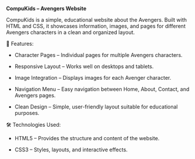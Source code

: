 **CompuKids – Avengers Website**

CompuKids is a simple, educational website about the Avengers. Built with HTML and CSS, it showcases information, images, and pages for different Avengers characters in a clean and organized layout.

🌟 Features:

- Character Pages – Individual pages for multiple Avengers characters.

- Responsive Layout – Works well on desktops and tablets.

- Image Integration – Displays images for each Avenger character.

- Navigation Menu – Easy navigation between Home, About, Contact, and Avengers pages.

- Clean Design – Simple, user-friendly layout suitable for educational purposes.

🛠️ Technologies Used:

- HTML5 – Provides the structure and content of the website.

- CSS3 – Styles, layouts, and interactive effects.
